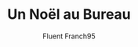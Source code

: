 ---
layout: story
title: "Un Noël au Bureau"
published: true
logo: "/assets/images/story_noel_au_bureau-cover.png"
author: "Fluent Franch95"
price: "Free"
story_tags:
  main:
    - "A2"
    - "B1"
    - "fiction"
    - "noël"
description: "Une histoire de Noël au bureau, où Marie, une chef de projet, enseigne à Jean les traditions de Noël tout en préparant la fête de fin d'année."

learning_overview: "N/A"

chapters:
  - label: "Chapitre 1 - La préparation de la fête"
    imageprompt: "NA"
    image: /assets/images/story_noel_au_bureau-1.png
    content: "C'est le mois de décembre à Paris. L'office est rempli de décorations de Noël. Les collègues de Marie, la chef de projet, sont très excités. Ils préparent la fête annuelle de Noël. Marie adore cette période de l'année. Elle aime voir le sapin de Noël décoré et entendre les chants de Noël dans le bureau. 'Jean,' dit-elle à un nouvel intern, 'nous allons décorer le sapin de Noël ensemble!' Jean, qui est un peu timide et ne connaît pas bien les traditions françaises, est curieux mais aussi un peu nerveux. Marie lui explique que le sapin est très important pour Noël. 'Nous allons utiliser des *décorations* colorées et des *boules de Noël* brillantes,' dit-elle en souriant. Elle lui montre aussi les *guirlandes lumineuses* qu'ils vont accrocher sur le sapin. Pendant qu'ils décorent, Marie parle des *cadeaux de Noël*. 'Nous allons faire un échange secret de cadeaux cette année,' explique-t-elle. Jean est surpris mais enthousiaste. 'C'est une bonne idée! Que devrais-je acheter?' demande-t-il. Marie lui donne des conseils sur comment choisir un bon cadeau pour leurs collègues. Ils rient et partagent des idées pendant qu'ils décorent le sapin ensemble."
    quiz:
    - question: "Quel est le métier de Marie?"
      options: 
      - "Chef de projet"
      - "Intern"
      - "Réceptionniste"
      right_answer: 0
    - question: "Qu'est-ce que Jean apprend à propos des décorations?"
      options:
      - "Les boules de Noël"
      - "Les cartes de vœux"
      - "Les jeux de bureau"
      right_answer: 0
    - question: "Pourquoi Jean est-il nerveux?"
      options:
      - "Il ne connaît pas bien les traditions."
      - "Il a peur des décorations."
      - "Il ne veut pas travailler."
      right_answer: 0
    - question: "Que vont-ils faire avec les cadeaux?"
      options:
      - "Les échanger."
      - "Les vendre."
      - "Les garder."
      right_answer: 0
  - label: "Chapitre 2 - Les traditions de Noël"
    imageprompt: "NA"
    image: /assets/images/story_noel_au_bureau-2.png
    content: "Pendant les pauses déjeuner, Marie raconte à Jean des histoires sur la nourriture traditionnelle française pendant Noël. Elle lui dit que chaque famille a ses propres traditions. 'Nous avons la *bûche de Noël*, un gâteau délicieux qui ressemble à une bûche,' dit-elle en souriant. Jean écoute attentivement et prend des notes sur son téléphone. Il veut vraiment comprendre ces traditions. Ensuite, ils parlent du *réveillon de Noël*, le dîner spécial du 24 décembre où les familles se réunissent pour manger ensemble. Marie explique que ce repas peut inclure du *foie gras*, du *saumon fumé*, et d'autres plats délicieux. 'Et n'oublie pas la *Messe de Minuit*!' ajoute Marie. 'C'est une tradition pour beaucoup de gens en France d'aller à l'église pour célébrer la naissance du Christ.' Jean est fasciné par toutes ces coutumes et commence à se sentir plus intégré dans l'équipe. À la fin du déjeuner, Marie propose d'organiser une petite réunion pour partager leurs traditions préférées avant la fête. Jean se sent heureux d'être inclus dans ces discussions."
    quiz:
    - question: "Quel dessert traditionnel Marie mentionne-t-elle?"
      options:
      - "La tarte aux pommes"
      - "La bûche de Noël"
      - "Le gâteau au chocolat"
      right_answer: 1
    - question: "Qu'est-ce que le réveillon de Noël?"
      options:
      - "Un dîner spécial"
      - "Une chanson"
      - "Une décoration"
      right_answer: 0
    - question: "Quel plat peut-on trouver au réveillon?"
      options:
      - "Des crêpes"
      - "Du foie gras"
      - "Des pâtes"
      right_answer: 1
    - question: "Pourquoi Jean est-il fasciné par les traditions?"
      options:
      - "'Parce qu'il aime manger.'"
      - "'Parce qu'il veut s'intégrer.'"
      - "'Parce qu'il n'aime pas Noël.'"
      right_answer: 1
  - label: "Chapitre 3 - La fête au bureau"
    imageprompt: "NA"
    image: "/assets/images/story_noel_au_bureau-3.png"
    content: "Le jour tant attendu arrive enfin ! Sophie, la réceptionniste, a tout organisé avec soin. Il y a des jeux amusants et des activités pour tout le monde. L'enthousiasme est palpable dans l'air. Tout le monde se rassemble dans la salle principale où un grand sapin illuminé brille au centre. Les collègues partagent leurs traditions préférées autour d'un bon chocolat chaud et des biscuits faits maison. Ils jouent à un jeu où chacun doit expliquer son plat préféré pour Noël. Les rires résonnent alors que chacun partage ses histoires et ses souvenirs d'enfance liés aux fêtes.Marie encourage tout le monde à écrire leurs souhaits pour la nouvelle année sur une grande carte accrochée au mur. Elle dit avec enthousiasme ; 'Meilleurs vœux!' et 'Joyeux Noël!' en souriant à tous ses collègues. Jean se sent vraiment heureux d'être là avec ses collègues. Il réalise que cette fête n'est pas seulement une célébration, mais aussi une occasion de se rapprocher et d'apprendre les uns des autres. À la fin de la fête, ils prennent tous une photo ensemble devant le sapin pour garder un souvenir précieux."
    quiz:
    - question: "Qui organise la fête?"
      options:
      - "Marie"
      - "Jean"
      - "Sophie"
      right_answer: 2
    - question: "Quel type de jeu jouent-ils?"
      options:
      - "Des jeux vidéo"
      - "Des jeux de société"
      - "Des jeux au bureau"
      right_answer: 2
    - question: "'Que boivent-ils pendant la fête?'"
      options:
      - "'Du café.'"
      - "'Du chocolat chaud.'"
      - "'Du thé.'"
      right_answer: 1
    - question: "'Que font-ils après la fête?'"
      options:
      - "'Ils partent chez eux.'"
      - "'Ils prennent une photo.'"
      - "'Ils continuent à travailler.'"
      right_answer: 1

  - label: "Chapitre 4 - La célébration"
    imageprompt: "NA"
    image: /assets/images/story_noel_au_bureau-3.png
    content: "Alors qu'ils célèbrent ensemble, Jean se sent reconnaissant pour l'accueil chaleureux qu'il a reçu depuis son arrivée dans l'entreprise. Il réalise que Noël n'est pas seulement une question de cadeaux, mais aussi d'amitié et d'appartenance à une communauté. Tout le monde se rassemble autour du sapin magnifiquement décoré, chantant des chants de Noël traditionnels tout en dégustant des friandises délicieuses comme des *madeleines* et des *chocolats*. Jean sourit et pense ; “Je suis heureux d'être ici avec mes collègues! J'ai appris tant de choses sur les traditions françaises.” À la fin de la journée, alors que tout le monde commence à partir, Marie dit ; 'Merci à tous d'avoir participé! Joyeux Noël!' La fête se termine par des rires et des promesses de se revoir après les vacances pour partager encore plus d'histoires et d'expériences ensemble."

    quiz:
    - question: "Comment se sent Jean à la fin?"
      options:
      - "Triste"
      - "Heureux"
      - "En colère"
      right_answer: 1
    - question: "'Que chantent-ils ensemble?'"
      options:
      - "'Des chants de Noël.'"
      - "'Des chansons pop.'"
      - "'Des chansons d'été.'"
      right_answer: 0
    - question: "'Quelles friandises mangent-ils?'"
      options:
      - "'Des bonbons.'"
      - "'Des madeleines.'"
      - "'Des gâteaux salés.'"
      right_answer: 1
    - question: "'Quelle phrase dit Marie à la fin?' "
      options:
      - "'Joyeux Nouvel An!' "
      - "'Joyeux Noël!' "
      - "'Bonne année!' "
      right_answer: 1

storyprompt: what would be a xmas inspired story for learners of french. i want to expose them to vocabulary from the office. please write it in chapters and also make sure you create an introduction that is inviting for readers to open the story.
 
---